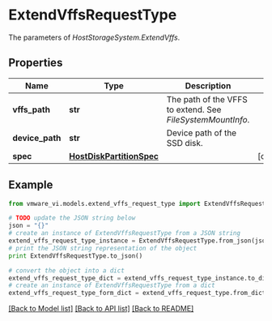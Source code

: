 # ExtendVffsRequestType

The parameters of *HostStorageSystem.ExtendVffs*. 

## Properties
Name | Type | Description | Notes
------------ | ------------- | ------------- | -------------
**vffs_path** | **str** | The path of the VFFS to extend. See *FileSystemMountInfo*.  | 
**device_path** | **str** | Device path of the SSD disk.  | 
**spec** | [**HostDiskPartitionSpec**](HostDiskPartitionSpec.md) |  | [optional] 

## Example

```python
from vmware_vi.models.extend_vffs_request_type import ExtendVffsRequestType

# TODO update the JSON string below
json = "{}"
# create an instance of ExtendVffsRequestType from a JSON string
extend_vffs_request_type_instance = ExtendVffsRequestType.from_json(json)
# print the JSON string representation of the object
print ExtendVffsRequestType.to_json()

# convert the object into a dict
extend_vffs_request_type_dict = extend_vffs_request_type_instance.to_dict()
# create an instance of ExtendVffsRequestType from a dict
extend_vffs_request_type_form_dict = extend_vffs_request_type.from_dict(extend_vffs_request_type_dict)
```
[[Back to Model list]](../README.md#documentation-for-models) [[Back to API list]](../README.md#documentation-for-api-endpoints) [[Back to README]](../README.md)


